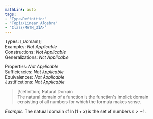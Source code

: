 ```yaml
---
mathLink: auto
tags:
- "Type/Definition"
- "Topic/Linear_Algebra"
- "Class/MATH_31AH"
---
```

Types: [[Domain]]  
Examples: <i>Not Applicable</i>  
Constructions: <i>Not Applicable</i>  
Generalizations: <i>Not Applicable</i>  

Properties: <i>Not Applicable</i>  
Sufficiencies: <i>Not Applicable</i>  
Equivalences: <i>Not Applicable</i>  
Justifications: <i>Not Applicable</i>  

> [!definition] Natural Domain  
> The natural domain of a function is the function's implicit domain consisting of all numbers for which the formula makes sense.  

*Example:* The natural domain of $\ln(1+x)$ is the set of numbers $x>-1$.  
